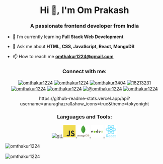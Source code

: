 <h1 align="center">Hi 👋, I'm Om Prakash</h1>
<h3 align="center">A passionate frontend developer from India</h3>

<!-- <p align="center"> <img src="https://komarev.com/ghpvc/?username=omthakur1224&label=Profile%20views&color=0e75b6&style=flat" alt="omthakur1224" /> </p>

<p align="center"> <a href="https://github.com/ryo-ma/github-profile-trophy"><img src="https://github-profile-trophy.vercel.app/?username=omthakur1224" alt="omthakur1224" /></a> </p>

<p align="center"> <a href="https://twitter.com/omthakur1224" target="blank"><img src="https://img.shields.io/twitter/follow/omthakur1224?logo=twitter&style=for-the-badge" alt="omthakur1224" /></a> </p> -->

- 🌱 I’m currently learning **Full Stack Web Development**

- 💬 Ask me about **HTML, CSS, JavaScript, React, MongoDB**

- 📫 How to reach me **omthakur1224@gmail.com**

<h3 align="center">Connect with me:</h3>
<p align="center">
<a href="https://dev.to/omthakur1224" target="blank"><img align="center" src="https://raw.githubusercontent.com/rahuldkjain/github-profile-readme-generator/master/src/images/icons/Social/devto.svg" alt="omthakur1224" height="30" width="40" /></a>
<a href="https://twitter.com/omthakur1224" target="blank"><img align="center" src="https://raw.githubusercontent.com/rahuldkjain/github-profile-readme-generator/master/src/images/icons/Social/twitter.svg" alt="omthakur1224" height="30" width="40" /></a>
<a href="https://linkedin.com/in/omthakur3404" target="blank"><img align="center" src="https://raw.githubusercontent.com/rahuldkjain/github-profile-readme-generator/master/src/images/icons/Social/linked-in-alt.svg" alt="omthakur3404" height="30" width="40" /></a>
<a href="https://stackoverflow.com/users/18213231" target="blank"><img align="center" src="https://raw.githubusercontent.com/rahuldkjain/github-profile-readme-generator/master/src/images/icons/Social/stack-overflow.svg" alt="18213231" height="30" width="40" /></a>
<a href="https://fb.com/omthakur1224" target="blank"><img align="center" src="https://raw.githubusercontent.com/rahuldkjain/github-profile-readme-generator/master/src/images/icons/Social/facebook.svg" alt="omthakur1224" height="30" width="40" /></a>
<a href="https://instagram.com/omthakur1224" target="blank"><img align="center" src="https://raw.githubusercontent.com/rahuldkjain/github-profile-readme-generator/master/src/images/icons/Social/instagram.svg" alt="omthakur1224" height="30" width="40" /></a>
<a href="https://medium.com/@omthakur1224" target="blank"><img align="center" src="https://raw.githubusercontent.com/rahuldkjain/github-profile-readme-generator/master/src/images/icons/Social/medium.svg" alt="@omthakur1224" height="30" width="40" /></a>
<a href="https://www.hackerrank.com/omthakur1224" target="blank"><img align="center" src="https://raw.githubusercontent.com/rahuldkjain/github-profile-readme-generator/master/src/images/icons/Social/hackerrank.svg" alt="omthakur1224" height="30" width="40" /></a>
</p>

<p align="center">https://github-readme-stats.vercel.app/api?username=anuraghazra&show_icons=true&theme=tokyonight</p>

<h3 align="center">Languages and Tools:</h3>
<p align="center"> <a href="https://git-scm.com/" target="_blank" rel="noreferrer"> <img src="https://www.vectorlogo.zone/logos/git-scm/git-scm-icon.svg" alt="git" width="40" height="40"/> </a> <a href="https://developer.mozilla.org/en-US/docs/Web/JavaScript" target="_blank" rel="noreferrer"> <img src="https://raw.githubusercontent.com/devicons/devicon/master/icons/javascript/javascript-original.svg" alt="javascript" width="40" height="40"/> </a> <a href="https://www.mongodb.com/" target="_blank" rel="noreferrer"> <img src="https://raw.githubusercontent.com/devicons/devicon/master/icons/mongodb/mongodb-original-wordmark.svg" alt="mongodb" width="40" height="40"/> </a> <a href="https://nodejs.org" target="_blank" rel="noreferrer"> <img src="https://raw.githubusercontent.com/devicons/devicon/master/icons/nodejs/nodejs-original-wordmark.svg" alt="nodejs" width="40" height="40"/> </a> <a href="https://reactjs.org/" target="_blank" rel="noreferrer"> <img src="https://raw.githubusercontent.com/devicons/devicon/master/icons/react/react-original-wordmark.svg" alt="react" width="40" height="40"/> </a> </p>

<p><img align="center" src="https://github-readme-stats.vercel.app/api/top-langs?username=omthakur1224&show_icons=true&locale=en&layout=compact" alt="omthakur1224" /></p>

<p><img align="center" src="https://github-readme-streak-stats.herokuapp.com/?user=omthakur1224&" alt="omthakur1224" /></p>
